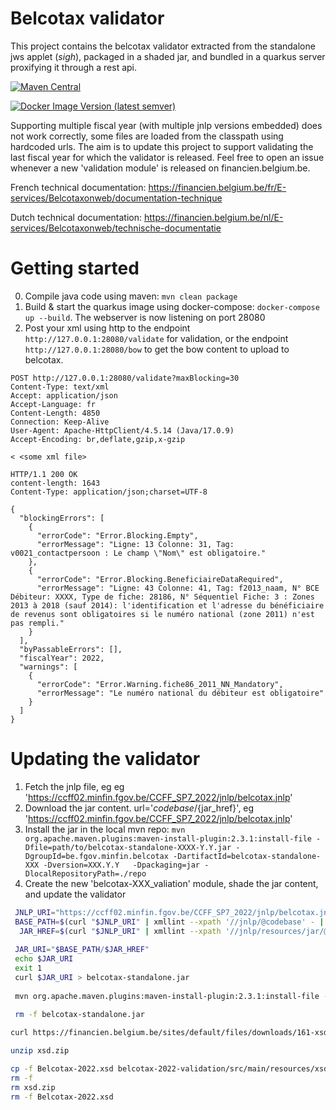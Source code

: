 # Belcotax validator

This project contains the belcotax validator extracted from the standalone jws applet (*sigh*), packaged in a shaded jar,
and bundled in a quarkus server proxifying it through a rest api.

[![Maven Central](https://img.shields.io/maven-central/v/com.charlyghislain.belcotax/belcotax-validator)](https://search.maven.org/search?q=g:com.charlyghislain.belcotax%20a:belcotax-validator)

[![Docker Image Version (latest semver)](https://img.shields.io/docker/v/cghislai/belcotax-validator?label=Docker%20image&link=https%3A%2F%2Fgithub.com%2Fusers%2Fcghislai%2Fpackages%2Fcontainer%2Fpackage%2Fbelcotax-validator)](https://github.com/users/cghislai/packages/container/package/belcotax-validator)


Supporting multiple fiscal year (with multiple jnlp versions embedded) does not work correctly, some files are loaded from the classpath using hardcoded urls.
The aim is to update this project to support validating the last fiscal year for which the validator is released. Feel free to open an issue whenever a new 'validation module' is released on financien.belgium.be.

French technical documentation: https://financien.belgium.be/fr/E-services/Belcotaxonweb/documentation-technique

Dutch technical documentation: https://financien.belgium.be/nl/E-services/Belcotaxonweb/technische-documentatie

# Getting started

0. Compile java code using maven: `mvn clean package`
1. Build & start the quarkus image using docker-compose: `docker-compose up --build`. The webserver is now listening on port 28080 
2. Post your xml using http to the endpoint `http://127.0.0.1:28080/validate` for validation, or the endpoint
   `http://127.0.0.1:28080/bow` to get the bow content to upload to belcotax.

```
POST http://127.0.0.1:28080/validate?maxBlocking=30
Content-Type: text/xml
Accept: application/json
Accept-Language: fr
Content-Length: 4850
Connection: Keep-Alive
User-Agent: Apache-HttpClient/4.5.14 (Java/17.0.9)
Accept-Encoding: br,deflate,gzip,x-gzip

< <some xml file>

HTTP/1.1 200 OK
content-length: 1643
Content-Type: application/json;charset=UTF-8

{
  "blockingErrors": [
    {
      "errorCode": "Error.Blocking.Empty",
      "errorMessage": "Ligne: 13 Colonne: 31, Tag: v0021_contactpersoon : Le champ \"Nom\" est obligatoire."
    },
    {
      "errorCode": "Error.Blocking.BeneficiaireDataRequired",
      "errorMessage": "Ligne: 43 Colonne: 41, Tag: f2013_naam, N° BCE Débiteur: XXXX, Type de fiche: 28186, N° Séquentiel Fiche: 3 : Zones 2013 à 2018 (sauf 2014): l'identification et l'adresse du bénéficiaire de revenus sont obligatoires si le numéro national (zone 2011) n'est pas rempli."
    }
  ],
  "byPassableErrors": [],
  "fiscalYear": 2022,
  "warnings": [
    {
      "errorCode": "Error.Warning.fiche86_2011_NN_Mandatory",
      "errorMessage": "Le numéro national du débiteur est obligatoire"
    }
  ]
}
```

# Updating the validator

1. Fetch the jnlp file, eg eg 'https://ccff02.minfin.fgov.be/CCFF_SP7_2022/jnlp/belcotax.jnlp'
2. Download the jar content. url='${codebase}/${jar_href}', eg 'https://ccff02.minfin.fgov.be/CCFF_SP7_2022/jnlp/belcotax.jnlp'
3. Install the jar in the local mvn repo: ` mvn org.apache.maven.plugins:maven-install-plugin:2.3.1:install-file -Dfile=path/to/belcotax-standalone-XXXX-Y.Y.jar -DgroupId=be.fgov.minfin.belcotax -DartifactId=belcotax-standalone-XXX -Dversion=XXX.Y.Y   -Dpackaging=jar -DlocalRepositoryPath=./repo `
4. Create the new 'belcotax-XXX_valiation' module, shade the jar content, and update the validator 

```bash
 JNLP_URI="https://ccff02.minfin.fgov.be/CCFF_SP7_2022/jnlp/belcotax.jnlp"
 BASE_PATH=$(curl "$JNLP_URI" | xmllint --xpath '//jnlp/@codebase' - | sed 's/^[^=]\+=//' | jq -r)
  JAR_HREF=$(curl "$JNLP_URI" | xmllint --xpath '//jnlp/resources/jar/@href'  - | sed 's/^[^=]\+=//' | jq -r)
 
 JAR_URI="$BASE_PATH/$JAR_HREF"
 echo $JAR_URI
 exit 1
 curl $JAR_URI > belcotax-standalone.jar
 
 mvn org.apache.maven.plugins:maven-install-plugin:2.3.1:install-file -Dfile=belcotax-standalone.jar -DgroupId=be.fgov.minfin.belcotax -DartifactId=belcotax-standalone-2022 -Dversion=2022.2.0   -Dpackaging=jar -DlocalRepositoryPath=./repo
 
 rm -f belcotax-standalone.jar
```

```bash
curl https://financien.belgium.be/sites/default/files/downloads/161-xsd-2022-20230221.zip > xsd.zip

unzip xsd.zip

cp -f Belcotax-2022.xsd belcotax-2022-validation/src/main/resources/xsd/
rm -f 
rm xsd.zip 
rm -f Belcotax-2022.xsd 
```
